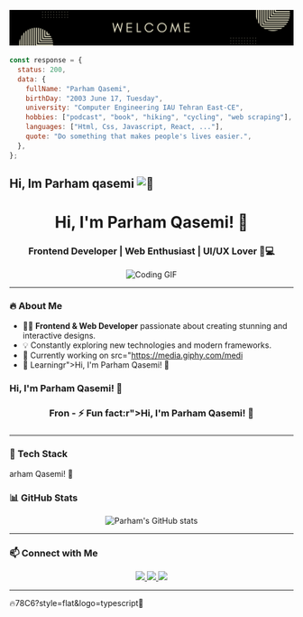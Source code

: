 ![head](https://github.com/parham-qasemi/parham-qasemi/blob/main/welcome.png?raw=true)

```javascript
const response = {
  status: 200,
  data: {
    fullName: "Parham Qasemi",
    birthDay: "2003 June 17, Tuesday",
    university: "Computer Engineering IAU Tehran East-CE",
    hobbies: ["podcast", "book", "hiking", "cycling", "web scraping"],
    languages: ["Html, Css, Javascript, React, ..."],
    quote: "Do something that makes people's lives easier.",
  },
};
```
<h2>Hi, Im Parham qasemi<picture>
  <source srcset="https://fonts.gstatic.com/s/e/notoemoji/latest/1f44b_1f3fb/512.webp" type="image/webp">
  <img src="https://fonts.gstatic.com/s/e/notoemoji/latest/1f44b_1f3fb/512.gif" alt="👋" width="32" height="32">
</picture></h2>

<h1 align="center">Hi, I'm Parham Qasemi! 🚀</h1>
<h3 align="center">Frontend Developer | Web Enthusiast | UI/UX Lover 🎨💻</h3>

<p align="center">
  <img src="https://media.giphy.com/media/qgQUggAC3Pfv687qPC/giphy.gif" width="500" alt="Coding GIF">
</p>

---

### 🔥 About Me  
- 👨‍💻 **Frontend & Web Developer** passionate about creating stunning and interactive designs.  
- 💡 Constantly exploring new technologies and modern frameworks.  
- 🔭 Currently working on src="https://media.giphy.com/medi  
- 🌱 Learningr">Hi, I'm Parham Qasemi! 🚀</h1>
<h3 align=  
- 🎯 My goal:r">Hi, I'm Parham Qasemi! 🚀</h1>
<h3 align="center">Fron  
- ⚡ Fun fact:r">Hi, I'm Parham Qasemi! 🚀</h1>
<h3 align="center"> 

---

### 🚀 Tech Stack  
arham Qasemi! 🚀</h1>
<h3 align 
![JavaScript](https://img.shields.io/badge/-JavaScript-F7DF1E?style=flat&logo=javascript&logoColor=black)  
![TypeScript](https://img.shields.io/badge/-TypeScript-3178C6?style=flat&logo=typescript&logoColor=white)  
![Python](https://img.shields.io/badge/-Python-3776AB?style=flat&logo=python&logoColor=white)  
** passionate about creati 
![HTML5](https://img.shields.io/badge/-HTML5-E34F26?style=flat&logo=html5&logoColor=white)  
![CSS3](https://img.shields.io/badge/-CSS3-1572B6?style=flat&logo=css3)  
![Sass](https://img.shields.io/badge/-Sass-CC6699?style=flat&logo=sass&logoColor=white)  
![React](https://img.shields.io/badge/-React-61DAFB?style=flat&logo=react&logoColor=black)  
![Next.js](https://img.shields.io/badge/-Next.js-000000?style=flat&logo=next.js&logoColor=white)  
![Tailwind CSS](https://img.shields.io/badge/-TailwindCSS-38B2AC?style=flat&logo=tailwind-css&logoColor=white)  
*.  
- 🎯 My goal: **Build e 
![Node.js](https://img.shields.io/badge/-Node.js-339933?style=flat&logo=node.js&logoColor=white)  
![Docker](https://img.shields.io/badge/-Docker-2496ED?style=flat&logo=docker&logoColor=white)  
![Figma](https://img.shields.io/badge/-Figma-F24E1E?style=flat&logo=figma&logoColor=white)  
Frontend & Web Devel 
![MongoDB](https://img.shields.io/badge/-MongoDB-47A248?style=flat&logo=mongodb&logoColor=white)  
![PostgreSQL](https://img.shields.io/badge/-PostgreSQL-336791?style=flat&logo=postgresql&logoColor=white)  

---

### 📊 GitHub Stats  
<p align="center">
  <img src="https://github-readme-stats.vercel.app/api?username=parhamqasemi&show_icons=true&theme=radical" alt="Parham's GitHub stats" />
</p>

---

### 📫 Connect with Me  
<p align="center">
  <a href="https://linkedin.com/in/parhamqasemi">
    <img src="https://img.shields.io/badge/-LinkedIn-0A66C2?style=flat&logo=linkedin&logoColor=white" />
  </a>
  <a href="https://twitter.com/parhamqasemi">
    <img src="https://img.shields.io/badge/-Twitter-1DA1F2?style=flat&logo=twitter&logoColor=white" />
  </a>
  <a href="https://github.com/parhamqasemi">
    <img src="https://img.shields.io/badge/-GitHub-181717?style=flat&logo=github&logoColor=white" />
  </a>
</p>

---

🔥78C6?style=flat&logo=typescript🚀

